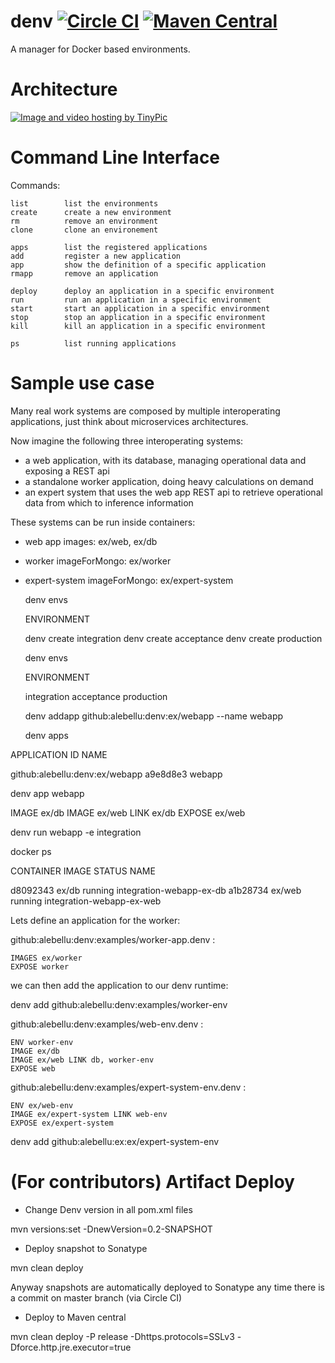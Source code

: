 denv [![Circle CI](https://circleci.com/gh/ssouporg/denv.svg?style=badge)](https://circleci.com/gh/ssouporg/denv) [![Maven Central](https://maven-badges.herokuapp.com/maven-central/org.ssoup.denv/denv/badge.svg)](https://maven-badges.herokuapp.com/maven-central/org.ssoup.denv/denv)
====

A manager for Docker based environments.

# Architecture

<a href="http://tinypic.com?ref=35k8njp" target="_blank"><img src="http://i61.tinypic.com/35k8njp.jpg" border="0" alt="Image and video hosting by TinyPic"></a>


# Command Line Interface

Commands:

    list        list the environments
    create      create a new environment
    rm          remove an environment
    clone       clone an environement

    apps        list the registered applications
    add         register a new application
    app         show the definition of a specific application
    rmapp       remove an application

    deploy      deploy an application in a specific environment
    run         run an application in a specific environment
    start       start an application in a specific environment
    stop        stop an application in a specific environment
    kill        kill an application in a specific environment

    ps          list running applications

# Sample use case

Many real work systems are composed by multiple interoperating applications,
just think about microservices architectures.

Now imagine the following three interoperating systems:
- a web application, with its database, managing operational data and exposing a REST api
- a standalone worker application, doing heavy calculations on demand
- an expert system that uses the web app REST api to retrieve operational data from which to inference information

These systems can be run inside containers:
- web app images: ex/web, ex/db
- worker imageForMongo: ex/worker
- expert-system imageForMongo: ex/expert-system

  denv envs

  ENVIRONMENT

  denv create integration
  denv create acceptance
  denv create production

  denv envs

  ENVIRONMENT

  integration
  acceptance
  production

  denv addapp github:alebellu:denv:ex/webapp --name webapp

  denv apps

APPLICATION						ID			NAME

github:alebellu:denv:ex/webapp		a9e8d8e3	webapp

  denv app webapp

IMAGE ex/db
IMAGE ex/web LINK ex/db
EXPOSE ex/web

  denv run webapp -e integration

  docker ps

  CONTAINER   IMAGE     STATUS      NAME

  d8092343    ex/db     running     integration-webapp-ex-db
  a1b28734    ex/web    running     integration-webapp-ex-web







Lets define an application for the worker:

github:alebellu:denv:examples/worker-app.denv :

	IMAGES ex/worker
	EXPOSE worker

we can then add the application to our denv runtime:

denv add github:alebellu:denv:examples/worker-env

github:alebellu:denv:examples/web-env.denv :

	ENV worker-env
	IMAGE ex/db
	IMAGE ex/web LINK db, worker-env
	EXPOSE web

github:alebellu:denv:examples/expert-system-env.denv :

	ENV ex/web-env
	IMAGE ex/expert-system LINK web-env
	EXPOSE ex/expert-system

denv add github:alebellu:ex:ex/expert-system-env

# (For contributors) Artifact Deploy

- Change Denv version in all pom.xml files

mvn versions:set -DnewVersion=0.2-SNAPSHOT

- Deploy snapshot to Sonatype

mvn clean deploy

Anyway snapshots are automatically deployed to Sonatype any time there is a commit on master branch (via Circle CI)

- Deploy to Maven central

mvn clean deploy -P release -Dhttps.protocols=SSLv3 -Dforce.http.jre.executor=true

